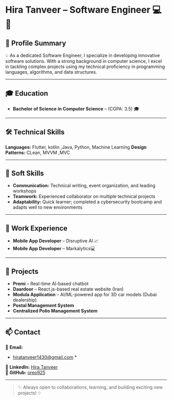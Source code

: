 # Hira Tanveer – Software Engineer 💻🚀

## 👤 Profile Summary  
💡 As a dedicated Software Engineer, I specialize in developing innovative software solutions. With a strong background in computer science, I excel in tackling complex projects using my technical proficiency in programming languages, algorithms, and data structures.

---

## 🎓 Education  
- **Bachelor of Science in Computer Science** – (CGPA: 3.5) 🎓  

---

## 🛠️ Technical Skills  
**Languages:** Flutter, kotlin ,Java, Python, Machine Learning 
**Design Patterns:**  CLean, MVVM ,MVC

---

## 🧠 Soft Skills  
- **Communication:** Technical writing, event organization, and leading workshops  
- **Teamwork:** Experienced collaborator on multiple technical projects  
- **Adaptability:** Quick learner; completed a cybersecurity bootcamp and adapts well to new environments

---

## 💼 Work Experience  
- **Mobile App Developer** – Disruptive AI 📈  
- **Mobile App Developer** – Markalytics💻  


---

## 🚀 Projects  
- **Premi** – Real-time AI-based chatbot  
- **Daardoor** – React.js-based real estate website (Iran)  
- **Modula Application** – AI/ML-powered app for 3D car models (Dubai dealership)  
- **Postal Management System**  
- **Centralized Polio Management System**

---

## 📫 Contact  
📧 **Email:**  
- hiratanveer1430@gmail.com * 

🔗 **LinkedIn:** [Hira Tanveer](https://www.linkedin.com/in/hira-tanveer-09ab62270/)  
🐙 **GitHub:** [oreo925](https://github.com/hiraa001)

---

> ✨ Always open to collaborations, learning, and building exciting new projects! ✨
